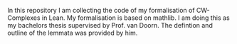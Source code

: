 In this repository I am collecting the code of my formalisation of CW-Complexes in Lean. 
My formalisation is based on mathlib.
I am doing this as my bachelors thesis supervised by Prof. van Doorn.
The defintion and outline of the lemmata was provided by him.
